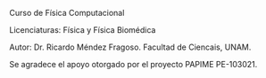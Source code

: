 Curso de Física Computacional

Licenciaturas: Física y Física Biomédica

Autor: Dr. Ricardo Méndez Fragoso. Facultad de Ciencais, UNAM.

Se agradece el apoyo otorgado por el proyecto PAPIME PE-103021.